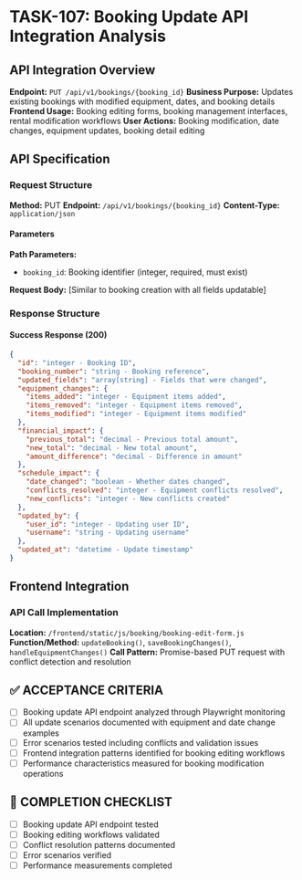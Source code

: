 # TASK-107: Booking Update API Integration Analysis

## API Integration Overview

**Endpoint:** `PUT /api/v1/bookings/{booking_id}`
**Business Purpose:** Updates existing bookings with modified equipment, dates, and booking details
**Frontend Usage:** Booking editing forms, booking management interfaces, rental modification workflows
**User Actions:** Booking modification, date changes, equipment updates, booking detail editing

## API Specification

### Request Structure

**Method:** PUT
**Endpoint:** `/api/v1/bookings/{booking_id}`
**Content-Type:** `application/json`

#### Parameters

**Path Parameters:**
- `booking_id`: Booking identifier (integer, required, must exist)

**Request Body:** [Similar to booking creation with all fields updatable]

### Response Structure

#### Success Response (200)

```json
{
  "id": "integer - Booking ID",
  "booking_number": "string - Booking reference",
  "updated_fields": "array[string] - Fields that were changed",
  "equipment_changes": {
    "items_added": "integer - Equipment items added",
    "items_removed": "integer - Equipment items removed",
    "items_modified": "integer - Equipment items modified"
  },
  "financial_impact": {
    "previous_total": "decimal - Previous total amount",
    "new_total": "decimal - New total amount",
    "amount_difference": "decimal - Difference in amount"
  },
  "schedule_impact": {
    "date_changed": "boolean - Whether dates changed",
    "conflicts_resolved": "integer - Equipment conflicts resolved",
    "new_conflicts": "integer - New conflicts created"
  },
  "updated_by": {
    "user_id": "integer - Updating user ID",
    "username": "string - Updating username"
  },
  "updated_at": "datetime - Update timestamp"
}
```

## Frontend Integration

### API Call Implementation

**Location:** `/frontend/static/js/booking/booking-edit-form.js`
**Function/Method:** `updateBooking()`, `saveBookingChanges()`, `handleEquipmentChanges()`
**Call Pattern:** Promise-based PUT request with conflict detection and resolution

## ✅ ACCEPTANCE CRITERIA

- [ ] Booking update API endpoint analyzed through Playwright monitoring
- [ ] All update scenarios documented with equipment and date change examples
- [ ] Error scenarios tested including conflicts and validation issues
- [ ] Frontend integration patterns identified for booking editing workflows
- [ ] Performance characteristics measured for booking modification operations

## 📝 COMPLETION CHECKLIST

- [ ] Booking update API endpoint tested
- [ ] Booking editing workflows validated
- [ ] Conflict resolution patterns documented
- [ ] Error scenarios verified
- [ ] Performance measurements completed
